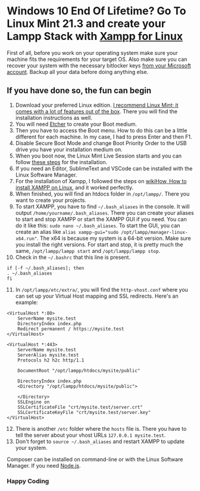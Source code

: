 # Windows 10 End Of Lifetime? Go To Linux Mint 21.3 and create your Lampp Stack with [Xampp for Linux](https://www.apachefriends.org/download.html)

First of all, before you work on your operating system make sure your machine fits the requirements for your target OS. Also make sure you can recover your system with the necessary bitlocker keys [from your Microsoft account](https://account.microsoft.com/account). Backup all your data before doing anything else.

## If you have done so, the fun can begin

1. Download your preferred Linux edition. [I recommend Linux Mint; it comes with a lot of features out of the box](https://www.linuxmint.com/download.php). There you will find the installation instructions as well.
2. You will need [Etcher](https://etcher.balena.io/) to create your Boot medium.
3. Then you have to access the Boot menu. How to do this can be a little different for each machine. In my case, I had to press Enter and then F1.
4. Disable Secure Boot Mode and change Boot Priority Order to the USB drive you have your installation medium on.
5. When you boot now, the Linux Mint Live Session starts and you can follow [these steps](https://linuxmint-installation-guide.readthedocs.io/en/latest/install.html) for the installation.
6. If you need an Editor, SublimeText and VSCode can be installed with the Linux Software Manager.
7. For the installation of Xampp, I followed the steps on [wikiHow, How to install XAMPP on Linux](https://www.wikihow.com/Install-XAMPP-on-Linux), and it worked perfectly.
8. When finished, you will find an htdocs folder in `/opt/lampp/`. There you want to create your projects.
9. To start XAMPP, you have to find `~/.bash_aliases` in the console. It will output `/home/yourname/.bash_aliases`. There you can create your aliases to start and stop XAMPP or start the XAMPP GUI if you need. You can do it like this: `sudo nano ~/.bash_aliases`. To start the GUI, you can create an alias like `alias xampp-gui="sudo /opt/lampp/manager-linux-x64.run"`. The x64 is because my system is a 64-bit version. Make sure you install the right versions. For start and stop, it is pretty much the same, `/opt/lampp/lampp start` and `/opt/lampp/lampp stop`.
10. Check in the `~/.bashrc` that this line is present.



``` 
if [-f ~/.bash_aliases]; then
. ~/.bash_aliases
fi
```
11. In `/opt/lampp/etc/extra/`, you will find the `http-vhost.conf` where you can set up your Virtual Host mapping and SSL redirects. Here's an example:

```
<VirtualHost *:80>
    ServerName mysite.test
    DirectoryIndex index.php
    Redirect permanent / https://mysite.test
</VirtualHost>

<VirtualHost *:443>
    ServerName mysite.test
    ServerAlias mysite.test
    Protocols h2 h2c http/1.1

    DocumentRoot "/opt/lampp/htdocs/mysite/public"
    
    DirectoryIndex index.php 
    <Directory "/opt/lampp/htdocs/mysite/public">
         
    </Directory>
    SSLEngine on
    SSLCertificateFile "crt/mysite.test/server.crt"
    SSLCertificateKeyFile "crt/mysite.test/server.key"
</VirtualHost>
```
12. There is another ```/etc``` folder where the ```hosts``` file is. There you have to tell the server about your vhost URLs ```127.0.0.1 mysite.test```.
14. Don't forget to ```source ~/.bash_aliases``` and restart XAMPP to update your system.

Composer can be installed on command-line or with the Linux Software Manager.
If you need [Node.js](https://nodejs.org/en/download/package-manager).

### Happy Coding 
